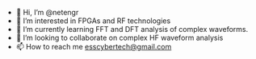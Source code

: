 - 👋 Hi, I’m @netengr
- 👀 I’m interested in FPGAs and RF technologies
- 🌱 I’m currently learning FFT and DFT analysis of complex waveforms.
- 💞️ I’m looking to collaborate on complex HF waveform analysis
- 📫 How to reach me esscybertech@gmail.com

<!---
netengr/netengr is a ✨ special ✨ repository because its `README.md` (this file) appears on your GitHub profile.
You can click the Preview link to take a look at your changes.
--->
